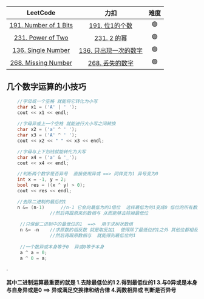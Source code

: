 |                           LeetCode                           |                             力扣                             | 难度 |
| :----------------------------------------------------------: | :----------------------------------------------------------: | :--: |
| [191. Number of 1 Bits](https://leetcode.com/problems/number-of-1-bits/) | [191. 位1的个数](https://leetcode.cn/problems/number-of-1-bits/) |  🟢   |
| [231. Power of Two](https://leetcode.com/problems/power-of-two/) |  [231. 2 的幂](https://leetcode.cn/problems/power-of-two/)   |  🟢   |
| [136. Single Number](https://leetcode.com/problems/single-number/) | [136. 只出现一次的数字](https://leetcode.cn/problems/single-number/) |  🟢   |
| [268. Missing Number](https://leetcode.com/problems/missing-number/) | [268. 丢失的数字](https://leetcode.cn/problems/missing-number/) |  🟢   |



## 几个数字运算的小技巧

```c++
	//字母或一个空格 就能将它转化为小写
	char x1 = ('A' | ' ');
	cout << x1 << endl;
	
	//字母异或上一个空格 就能进行大小写之间转换
	char x2 = ('a' ^ ' ');
	char x3 = ('A' ^ ' ');
	cout << x2 << " " << x3 << endl;

	//字母与上下划线就能转化为大写
	char x4 = ('a' & '_');
	cout << x4 << endl;

	//判断两个数字是否异号  直接使用异或 ==> 同样变为1 异号变为0
	int x = -1, y = 2;
	bool res = ((x ^ y) > 0);
	cout << res << endl;

	//去除二进制的最后的1
	n &= (n-1)      //n-1 它会向最低为的1借位  这样最低为的1变成0 低位的所有数从0变成1 
        		//然后再跟原来的数相与 从而能够去除掉最低位
        
     //只保留二进制中的最低位的1  ==>  用于求树状数组
     n &= -n    //求原数的相反数 就是取反加1  使得除了最低位的1之外 其他位都相反  
        		//然后再跟原数相与  就能得到最低位的1
        
     //一个数异或本身等于0  异或0等于本身
     a ^ a = 0;
	 a ^ 0 = a;
```

·

**其中二进制运算最重要的就是  1.去除最低位的1    2.得到最低位的1    3.与0异或是本身  与自身异或是0   ==>  异或满足交换律和结合律     4.两数相异或 判断是否异号**

